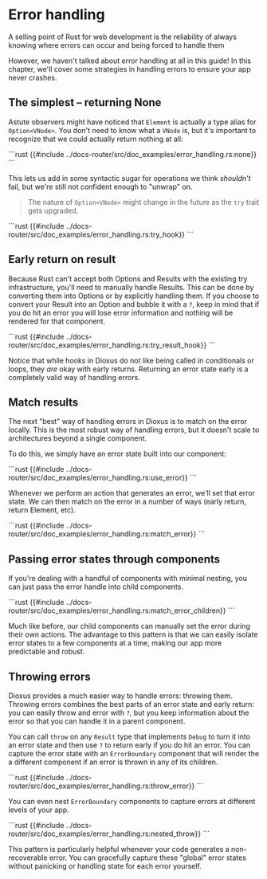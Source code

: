 # Error handling

A selling point of Rust for web development is the reliability of always knowing where errors can occur and being forced to handle them

However, we haven't talked about error handling at all in this guide! In this chapter, we'll cover some strategies in handling errors to ensure your app never crashes.



## The simplest – returning None

Astute observers might have noticed that `Element` is actually a type alias for `Option<VNode>`. You don't need to know what a `VNode` is, but it's important to recognize that we could actually return nothing at all:

\```rust
{{#include ../docs-router/src/doc_examples/error_handling.rs:none}}
\```

This lets us add in some syntactic sugar for operations we think *shouldn't* fail, but we're still not confident enough to "unwrap" on.

> The nature of `Option<VNode>` might change in the future as the `try` trait gets upgraded.

\```rust
{{#include ../docs-router/src/doc_examples/error_handling.rs:try_hook}}
\```

## Early return on result

Because Rust can't accept both Options and Results with the existing try infrastructure, you'll need to manually handle Results. This can be done by converting them into Options or by explicitly handling them. If you choose to convert your Result into an Option and bubble it with a `?`, keep in mind that if you do hit an error you will lose error information and nothing will be rendered for that component.

\```rust
{{#include ../docs-router/src/doc_examples/error_handling.rs:try_result_hook}}
\```

Notice that while hooks in Dioxus do not like being called in conditionals or loops, they *are* okay with early returns. Returning an error state early is a completely valid way of handling errors.


## Match results

The next "best" way of handling errors in Dioxus is to match on the error locally. This is the most robust way of handling errors, but it doesn't scale to architectures beyond a single component.

To do this, we simply have an error state built into our component:

\```rust
{{#include ../docs-router/src/doc_examples/error_handling.rs:use_error}}
\```

Whenever we perform an action that generates an error, we'll set that error state. We can then match on the error in a number of ways (early return, return Element, etc).


\```rust
{{#include ../docs-router/src/doc_examples/error_handling.rs:match_error}}
\```

## Passing error states through components

If you're dealing with a handful of components with minimal nesting, you can just pass the error handle into child components.

\```rust
{{#include ../docs-router/src/doc_examples/error_handling.rs:match_error_children}}
\```

Much like before, our child components can manually set the error during their own actions. The advantage to this pattern is that we can easily isolate error states to a few components at a time, making our app more predictable and robust.

## Throwing errors

Dioxus provides a much easier way to handle errors: throwing them. Throwing errors combines the best parts of an error state and early return: you can easily throw and error with `?`, but you keep information about the error so that you can handle it in a parent component.

You can call `throw` on any `Result` type that implements `Debug` to turn it into an error state and then use `?` to return early if you do hit an error. You can capture the error state with an `ErrorBoundary` component that will render the a different component if an error is thrown in any of its children.

\```rust
{{#include ../docs-router/src/doc_examples/error_handling.rs:throw_error}}
\```

You can even nest `ErrorBoundary` components to capture errors at different levels of your app.

\```rust
{{#include ../docs-router/src/doc_examples/error_handling.rs:nested_throw}}
\```

This pattern is particularly helpful whenever your code generates a non-recoverable error. You can gracefully capture these "global" error states without panicking or handling state for each error yourself.
